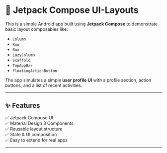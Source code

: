 # 🧱 Jetpack Compose UI-Layouts

This is a simple Android app built using **Jetpack Compose** to demonstrate basic layout composables like:

- `Column`
- `Row`
- `Box`
- `LazyColumn`
- `Scaffold`
- `TopAppBar`
- `FloatingActionButton`

The app simulates a simple **user profile UI** with a profile section, action buttons, and a list of recent activities.

---

## ✨ Features

✅ Jetpack Compose UI  
✅ Material Design 3 Components  
✅ Reusable layout structure  
✅ State & UI composition  
✅ Easy to extend for real apps

---


